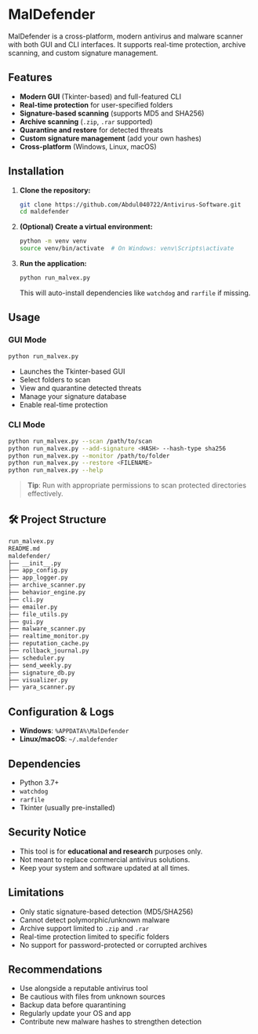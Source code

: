 
# MalDefender

MalDefender is a cross-platform, modern antivirus and malware scanner with both GUI and CLI interfaces. It supports real-time protection, archive scanning, and custom signature management.

## Features

- **Modern GUI** (Tkinter-based) and full-featured CLI  
- **Real-time protection** for user-specified folders  
- **Signature-based scanning** (supports MD5 and SHA256)  
- **Archive scanning** (`.zip`, `.rar` supported)  
- **Quarantine and restore** for detected threats  
- **Custom signature management** (add your own hashes)  
- **Cross-platform** (Windows, Linux, macOS)  

## Installation

1. **Clone the repository:**

   ```sh
   git clone https://github.com/Abdul040722/Antivirus-Software.git
   cd maldefender
   ```

2. **(Optional) Create a virtual environment:**

   ```sh
   python -m venv venv
   source venv/bin/activate  # On Windows: venv\Scripts\activate
   ```

3. **Run the application:**

   ```sh
   python run_malvex.py
   ```

   This will auto-install dependencies like `watchdog` and `rarfile` if missing.

## Usage

### GUI Mode

```sh
python run_malvex.py
```

- Launches the Tkinter-based GUI  
- Select folders to scan  
- View and quarantine detected threats  
- Manage your signature database  
- Enable real-time protection  

### CLI Mode

```sh
python run_malvex.py --scan /path/to/scan
python run_malvex.py --add-signature <HASH> --hash-type sha256
python run_malvex.py --monitor /path/to/folder
python run_malvex.py --restore <FILENAME>
python run_malvex.py --help
```

>  **Tip**: Run with appropriate permissions to scan protected directories effectively.

## 🛠 Project Structure

```bash
run_malvex.py
README.md
maldefender/
├── __init__.py
├── app_config.py
├── app_logger.py
├── archive_scanner.py
├── behavior_engine.py
├── cli.py
├── emailer.py
├── file_utils.py
├── gui.py
├── malware_scanner.py
├── realtime_monitor.py
├── reputation_cache.py
├── rollback_journal.py
├── scheduler.py
├── send_weekly.py
├── signature_db.py
├── visualizer.py
├── yara_scanner.py
```

## Configuration & Logs

- **Windows**: `%APPDATA%\MalDefender`  
- **Linux/macOS**: `~/.maldefender`  

## Dependencies

- Python 3.7+
- `watchdog`
- `rarfile`
- Tkinter (usually pre-installed)

## Security Notice

- This tool is for **educational and research** purposes only.  
- Not meant to replace commercial antivirus solutions.  
- Keep your system and software updated at all times.

## Limitations

- Only static signature-based detection (MD5/SHA256)  
- Cannot detect polymorphic/unknown malware  
- Archive support limited to `.zip` and `.rar`   
- Real-time protection limited to specific folders  
- No support for password-protected or corrupted archives  

## Recommendations

- Use alongside a reputable antivirus tool  
- Be cautious with files from unknown sources  
- Backup data before quarantining  
- Regularly update your OS and app  
- Contribute new malware hashes to strengthen detection  
